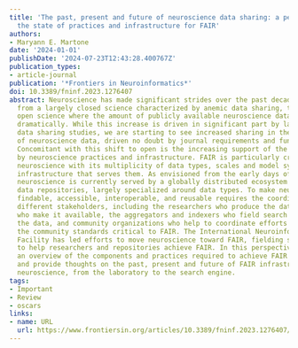```yaml
---
title: 'The past, present and future of neuroscience data sharing: a perspective on
  the state of practices and infrastructure for FAIR'
authors:
- Maryann E. Martone
date: '2024-01-01'
publishDate: '2024-07-23T12:43:28.400767Z'
publication_types:
- article-journal
publication: '*Frontiers in Neuroinformatics*'
doi: 10.3389/fninf.2023.1276407
abstract: Neuroscience has made significant strides over the past decade in moving
  from a largely closed science characterized by anemic data sharing, to a largely
  open science where the amount of publicly available neuroscience data has increased
  dramatically. While this increase is driven in significant part by large prospective
  data sharing studies, we are starting to see increased sharing in the long tail
  of neuroscience data, driven no doubt by journal requirements and funder mandates.
  Concomitant with this shift to open is the increasing support of the FAIR data principles
  by neuroscience practices and infrastructure. FAIR is particularly critical for
  neuroscience with its multiplicity of data types, scales and model systems and the
  infrastructure that serves them. As envisioned from the early days of neuroinformatics,
  neuroscience is currently served by a globally distributed ecosystem of neuroscience-centric
  data repositories, largely specialized around data types. To make neuroscience data
  findable, accessible, interoperable, and reusable requires the coordination across
  different stakeholders, including the researchers who produce the data, data repositories
  who make it available, the aggregators and indexers who field search engines across
  the data, and community organizations who help to coordinate efforts and develop
  the community standards critical to FAIR. The International Neuroinformatics Coordinating
  Facility has led efforts to move neuroscience toward FAIR, fielding several resources
  to help researchers and repositories achieve FAIR. In this perspective, I provide
  an overview of the components and practices required to achieve FAIR in neuroscience
  and provide thoughts on the past, present and future of FAIR infrastructure for
  neuroscience, from the laboratory to the search engine.
tags:
- Important
- Review
- oscars
links:
- name: URL
  url: https://www.frontiersin.org/articles/10.3389/fninf.2023.1276407/full
---
```

